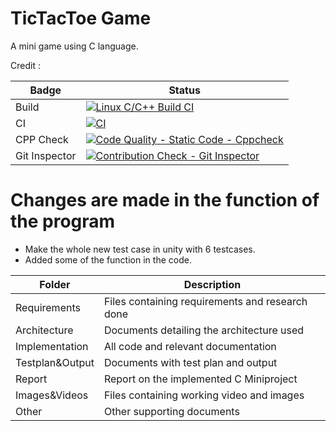 # TicTacToe Game

A mini game using C language.

Credit : 

| Badge | Status |
| --- | --- |
| Build | [![Linux C/C++ Build CI](https://github.com/260734/MiniProject_C/actions/workflows/main.yml/badge.svg)](https://github.com/260734/MiniProject_C/actions/workflows/main.yml) |
| CI | [![CI](https://github.com/260734/MiniProject_C/actions/workflows/CI.yml/badge.svg)](https://github.com/260734/MiniProject_C/actions/workflows/CI.yml) |
| CPP Check | [![Code Quality - Static Code - Cppcheck](https://github.com/260734/MiniProject_C/actions/workflows/cppcheck.yml/badge.svg)](https://github.com/260734/MiniProject_C/actions/workflows/cppcheck.yml) |
| Git Inspector | [![Contribution Check - Git Inspector](https://github.com/260734/MiniProject_C/actions/workflows/git_inspector.yml/badge.svg)](https://github.com/260734/MiniProject_C/actions/workflows/git_inspector.yml) |


# Changes are made in the function of the program
 * Make the whole new test case in unity with 6 testcases.
 * Added some of the function in the code.


| Folder | Description |
| --- | --- |
| Requirements | Files containing requirements and research done |
| Architecture | Documents detailing the architecture used |
| Implementation | All code and relevant documentation |
| Testplan&Output | Documents with test plan and output |
| Report | Report on the implemented C Miniproject |
| Images&Videos | Files containing working video and images |
| Other | Other supporting documents |
